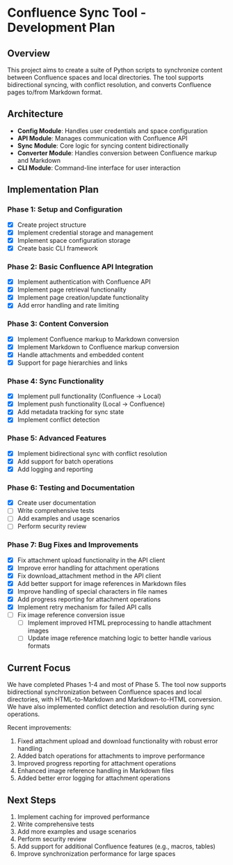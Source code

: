 # Confluence Sync Tool - Development Plan

## Overview
This project aims to create a suite of Python scripts to synchronize content between Confluence spaces and local directories. The tool supports bidirectional syncing, with conflict resolution, and converts Confluence pages to/from Markdown format.

## Architecture
- **Config Module**: Handles user credentials and space configuration
- **API Module**: Manages communication with Confluence API
- **Sync Module**: Core logic for syncing content bidirectionally
- **Converter Module**: Handles conversion between Confluence markup and Markdown
- **CLI Module**: Command-line interface for user interaction

## Implementation Plan

### Phase 1: Setup and Configuration
- [x] Create project structure
- [x] Implement credential storage and management
- [x] Implement space configuration storage
- [x] Create basic CLI framework

### Phase 2: Basic Confluence API Integration
- [x] Implement authentication with Confluence API
- [x] Implement page retrieval functionality
- [x] Implement page creation/update functionality
- [x] Add error handling and rate limiting

### Phase 3: Content Conversion
- [x] Implement Confluence markup to Markdown conversion
- [x] Implement Markdown to Confluence markup conversion
- [x] Handle attachments and embedded content
- [x] Support for page hierarchies and links

### Phase 4: Sync Functionality
- [x] Implement pull functionality (Confluence → Local)
- [x] Implement push functionality (Local → Confluence)
- [x] Add metadata tracking for sync state
- [x] Implement conflict detection

### Phase 5: Advanced Features
- [x] Implement bidirectional sync with conflict resolution
- [x] Add support for batch operations
- [x] Add logging and reporting

### Phase 6: Testing and Documentation
- [x] Create user documentation
- [ ] Write comprehensive tests
- [ ] Add examples and usage scenarios
- [ ] Perform security review

### Phase 7: Bug Fixes and Improvements
- [x] Fix attachment upload functionality in the API client
- [x] Improve error handling for attachment operations
- [x] Fix download_attachment method in the API client
- [x] Add better support for image references in Markdown files
- [x] Improve handling of special characters in file names
- [x] Add progress reporting for attachment operations
- [x] Implement retry mechanism for failed API calls
- [ ] Fix image reference conversion issue
  - [ ] Implement improved HTML preprocessing to handle attachment images
  - [ ] Update image reference matching logic to better handle various formats

## Current Focus
We have completed Phases 1-4 and most of Phase 5. The tool now supports bidirectional synchronization between Confluence spaces and local directories, with HTML-to-Markdown and Markdown-to-HTML conversion. We have also implemented conflict detection and resolution during sync operations.

Recent improvements:
1. Fixed attachment upload and download functionality with robust error handling
2. Added batch operations for attachments to improve performance
3. Improved progress reporting for attachment operations
4. Enhanced image reference handling in Markdown files
5. Added better error logging for attachment operations

## Next Steps
1. Implement caching for improved performance
2. Write comprehensive tests
3. Add more examples and usage scenarios
4. Perform security review
5. Add support for additional Confluence features (e.g., macros, tables)
6. Improve synchronization performance for large spaces 